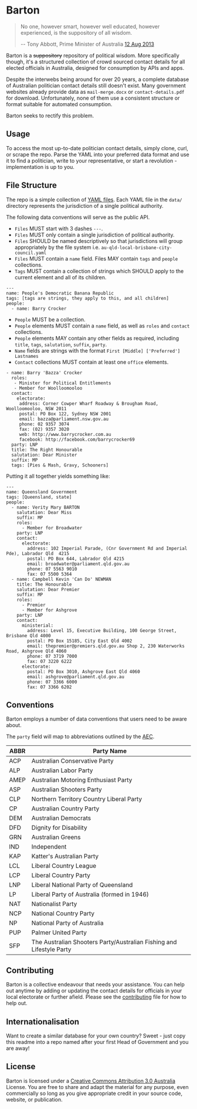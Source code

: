 # Barton

> No one, however smart, however well educated, however experienced, is the suppository of all wisdom.
>
> -- Tony Abbott, Prime Minister of Australia [12 Aug 2013](http://www.smh.com.au/federal-politics/federal-election-2013/liberals-squirm-as-abbott-refers-to-the-suppository-of-wisdom-20130812-2rryy.html)

Barton is a ~~suppository~~ repository of political wisdom.  More specifically though, it's a structured collection of crowd sourced contact details for all elected officials in Australia, designed for consumption by APIs and apps.

Despite the interwebs being around for over 20 years, a complete database of Australian politician contact details still doesn't exist.  Many government websites already provide data as `mail-merge.docx` or `contact-details.pdf` for download.  Unfortunately, none of them use a consistent structure or format suitable for automated consumption.

Barton seeks to rectify this problem.


## Usage

To access the most up-to-date politician contact details, simply clone, curl, or scrape the repo.  Parse the YAML into your preferred data format and use it to find a politician, write to your representative, or start a revolution - implementation is up to you. 


## File Structure

The repo is a simple collection of [YAML files](http://www.yaml.org/spec/1.2/spec.html).  Each YAML file in the `data/` directory represents the jurisdiction of a single political authority.   

The following data conventions will serve as the public API.

- `Files` MUST start with 3 dashes `---`.
- `Files` MUST only contain a single jurisdiction of political authority.
- `Files` SHOULD be named descriptively so that jurisdictions will group appropriately by the file system i.e. `au-qld-local-brisbane-city-council.yaml`  
- `Files` MUST contain a `name` field.  Files MAY contain `tags` and `people` collections.
- `Tags` MUST contain a collection of strings which SHOULD apply to the current element and all of its children.

    
```    
---
name: People's Democratic Banana Republic
tags: [tags are strings, they apply to this, and all children]
people: 
  - name: Barry Crocker
``` 
    
- `People` MUST be a collection.
- `People` elements MUST contain a `name` field, as well as `roles` and `contact` collections.
- `People` elements MAY contain any other fields as required, including `title`, `tags`, `salutation`, `suffix`, `party`.
- `Name` fields are strings with the format `First [Middle] ['Preferred'] Lastnames`
- `Contact` collections MUST contain at least one `office` elements. 

```    
- name: Barry 'Bazza' Crocker
  roles:
   - Minister for Political Entitlements
   - Member for Woolloomooloo
  contact:
    electorate:
     address: Corner Cowper Wharf Roadway & Brougham Road, Woolloomooloo, NSW 2011
     postal: PO Box 122, Sydney NSW 2001
     email: bazza@parliament.nsw.gov.au
     phone: 02 9357 3074
     fax: (02) 9357 3020
     web: http://www.barrycrocker.com.au
     facebook: http://facebook.com/barrycrocker69
  party: LNP
  title: The Right Honourable
  salutation: Dear Minister
  suffix: MP
  tags: [Pies & Mash, Gravy, Schooners]
```

Putting it all together yields something like:

    ---
    name: Queensland Government
    tags: [Queensland, state]
    people:
      - name: Verity Mary BARTON
        salutation: Dear Miss
        suffix: MP
        roles:
          - Member for Broadwater
        party: LNP
        contact:
          electorate:
            address: 102 Imperial Parade, (Cnr Government Rd and Imperial Pde), Labrador Qld  4215
            postal: PO Box 644, Labrador Qld 4215
            email: broadwater@parliament.qld.gov.au
            phone: 07 5563 9010
            fax: 07 5500 5364       
      - name: Campbell Kevin 'Can Do' NEWMAN
        title: The Honourable
        salutation: Dear Premier
        suffix: MP
        roles:
          - Premier
          - Member for Ashgrove
        party: LNP
        contact:
          ministerial:
            address: Level 15, Executive Building, 100 George Street, Brisbane Qld 4000
            postal: PO Box 15185, City East Qld 4002
            email: thepremier@premiers.qld.gov.au Shop 2, 230 Waterworks Road, Ashgrove Qld 4060
            phone: 07 3719 7000
            fax: 07 3220 6222
          electorate:
            postal: PO Box 3010, Ashgrove East Qld 4060
            email: ashgrove@parliament.qld.gov.au
            phone: 07 3366 6000
            fax: 07 3366 6202
   

## Conventions

Barton employs a number of data conventions that users need to be aware about.

The `party` field will map to abbreviations outlined by the [AEC](http://results.aec.gov.au/13745/website/GeneralPartyDetails-13745.htm).


  ABBR   |   Party Name
  ----   |   -----------------------------------
  ACP    |   Australian Conservative Party  
  ALP    |   Australian Labor Party  
  AMEP   |   Australian Motoring Enthusiast Party  
  ASP    |   Australian Shooters Party  
  CLP    |   Northern Territory Country Liberal Party  
  CP     |   Australian Country Party  
  DEM    |   Australian Democrats  
  DFD    |   Dignity for Disability  
  GRN    |   Australian Greens  
  IND    |   Independent  
  KAP    |   Katter's Australian Party  
  LCL    |   Liberal Country League  
  LCP    |   Liberal Country Party  
  LNP    |   Liberal National Party of Queensland  
  LP     |   Liberal Party of Australia (formed in 1946)  
  NAT    |   Nationalist Party  
  NCP    |   National Country Party  
  NP     |   National Party of Australia  
  PUP    |   Palmer United Party  
  SFP    |   The Australian Shooters Party/Australian Fishing and Lifestyle Party  

  
## Contributing

Barton is a collective endeavour that needs your assistance.  You can help out anytime by adding or updating the contact details for officials in your local electorate or further afield.  Please see the [contributing](contributing.md) file for how to help out.

## Internationalisation

Want to create a similar database for your own country? Sweet - just copy this readme into a repo named after your first Head of Government and you are away!

## License

Barton is licensed under a [Creative Commons Attribution 3.0 Australia](http://creativecommons.org/licenses/by/3.0/au/deed.en) License.  You are free to share and adapt the material for any purpose, even commercially so long as you give appropriate credit in your source code, website, or publication.